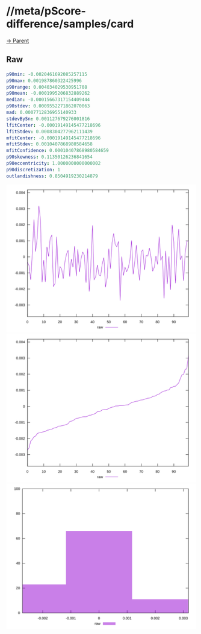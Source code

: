 
# //meta/pScore-difference/samples/card

[→ Parent](../..)


## Raw


```yaml
p90min: -0.0020461692085257115
p90max: 0.001987860322425996
p90range: 0.004034029530951708
p90mean: -0.0001995206832889262
median: -0.00015667317154409444
p90stdev: 0.0009552271862070063
mad: 0.0007712836955140933
stdevBySn: 0.001127679276001816
lfitCenter: -0.00019149145477218696
lfitStdev: 0.0008304277962111439
mfitCenter: -0.00019149145477218696
mfitStdev: 0.0010407868980584658
mfitConfidence: 0.00010407868980584659
p90skewness: 0.11350126236841654
p90eccentricity: 1.0000000000000002
p90discretization: 1
outlandishness: 0.8504919230214879

```

![PLOT: raw-values](./raw/values.svg)![PLOT: raw-sorted](./raw/sorted.svg)![PLOT: raw-histogram](./raw/histogram.svg)